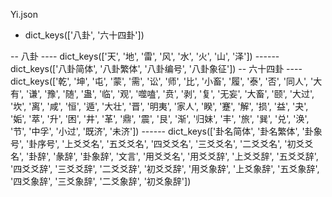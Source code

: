 Yi.json
- dict_keys(['八卦', '六十四卦'])
  
-- 八卦
---- dict_keys(['天', '地', '雷', '风', '水', '火', '山', '泽'])
------ dict_keys(['八卦简体', '八卦繁体', '八卦编号', '八卦象征'])
-- 六十四卦
---- dict_keys(['乾', '坤', '屯', '蒙', '需', '讼', '师', '比', '小畜', '履', '泰', '否', '同人', '大有', '谦', '豫', '随', '蛊', '临', '观', '噬嗑', '贲', '剥', '复', '无妄', '大畜', '颐', '大过', '坎', '离', '咸', '恒', '遁', '大壮', '晋', '明夷', '家人', '睽', '蹇', '解', '损', '益', '夬', '姤', '萃', '升', '困', '井', '革', '鼎', '震', '艮', '渐', '归妹', '丰', '旅', '巽', '兑', '涣', '节', '中孚', '小过', '既济', '未济'])
------ dict_keys(['卦名简体', '卦名繁体', '卦象号', '卦序号', '上爻爻名', '五爻爻名', '四爻爻名', '三爻爻名', '二爻爻名', '初爻爻名', '卦辞', '彖辞', '卦象辞', '文言', '用爻爻名', '用爻爻辞', '上爻爻辞', '五爻爻辞', '四爻爻辞', '三爻爻辞', '二爻爻辞', '初爻爻辞', '用爻象辞', '上爻象辞', '五爻象辞', '四爻象辞', '三爻象辞', '二爻象辞', '初爻象辞'])

